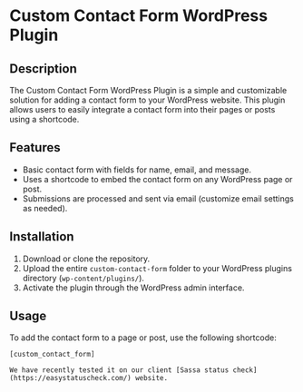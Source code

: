 # Custom Contact Form WordPress Plugin

## Description

The Custom Contact Form WordPress Plugin is a simple and customizable solution for adding a contact form to your WordPress website. This plugin allows users to easily integrate a contact form into their pages or posts using a shortcode.

## Features

- Basic contact form with fields for name, email, and message.
- Uses a shortcode to embed the contact form on any WordPress page or post.
- Submissions are processed and sent via email (customize email settings as needed).

## Installation

1. Download or clone the repository.
2. Upload the entire `custom-contact-form` folder to your WordPress plugins directory (`wp-content/plugins/`).
3. Activate the plugin through the WordPress admin interface.

## Usage

To add the contact form to a page or post, use the following shortcode:

```plaintext
[custom_contact_form]

We have recently tested it on our client [Sassa status check](https://easystatuscheck.com/) website. 
